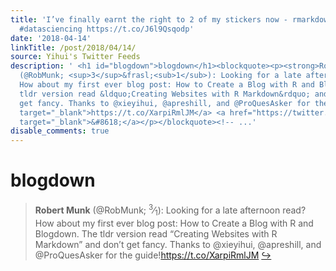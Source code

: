 ```yaml
---
title: 'I’ve finally earnt the right to 2 of my stickers now - rmarkdown and knitr!
  #datasciencing https://t.co/J6l9Qsqodp'
date: '2018-04-14'
linkTitle: /post/2018/04/14/
source: Yihui's Twitter Feeds
description: ' <h1 id="blogdown">blogdown</h1><blockquote><p><strong>Robert Munk</strong>
  (@RobMunk; <sup>3</sup>&frasl;<sub>1</sub>): Looking for a late afternoon read?
  How about my first ever blog post: How to Create a Blog with R and Blogdown. The
  tldr version read &ldquo;Creating Websites with R Markdown&rdquo; and don&rsquo;t
  get fancy. Thanks to @xieyihui, @apreshill, and @ProQuesAsker for the guide!<a href="https://t.co/XarpiRmlJM"
  target="_blank">https://t.co/XarpiRmlJM</a> <a href="https://twitter.com/xieyihui/status/984905899402723329"
  target="_blank">&#8618;</a></p></blockquote><!-- ...'
disable_comments: true
---
```

 <h1 id="blogdown">blogdown</h1><blockquote><p><strong>Robert Munk</strong> (@RobMunk; <sup>3</sup>&frasl;<sub>1</sub>): Looking for a late afternoon read? How about my first ever blog post: How to Create a Blog with R and Blogdown. The tldr version read &ldquo;Creating Websites with R Markdown&rdquo; and don&rsquo;t get fancy. Thanks to @xieyihui, @apreshill, and @ProQuesAsker for the guide!<a href="https://t.co/XarpiRmlJM" target="_blank">https://t.co/XarpiRmlJM</a> <a href="https://twitter.com/xieyihui/status/984905899402723329" target="_blank">&#8618;</a></p></blockquote><!-- ...